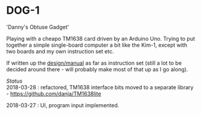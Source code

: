 # DOG-1
'Danny's Obtuse Gadget'

Playing with a cheapo TM1638 card driven by an Arduino Uno. Trying to put together a simple single-board computer a bit like the Kim-1, except with two boards and my own instruction set etc.

If written up the [design/manual](https://github.com/danja/dog/blob/master/docs/overview.md) as far as instruction set (still a lot to be decided around there - will probably make most of that up as I go along).

*Status*  
2018-03-28 : refactored, TM1638 interface bits moved to a separate library - https://github.com/danja/TM1638lite

2018-03-27 : UI, program input implemented.
